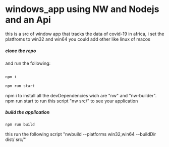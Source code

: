 # windows_app using NW and Nodejs and an Api
this is a src of window app that tracks the data of covid-19 in africa, i set the platfroms to win32 and win64 you could add other like linux of macos

##### clone the repo

and run the following:

```bash

npm i

npm run start

```

npm i to install all the devDependencies wich are "nw" and "nw-builder".
npm run start to run this script "nw src/" to see your application

##### build the application

```bash
npm run build
```

this run the following script "nwbuild --platforms win32,win64 --buildDir dist/ src/"
